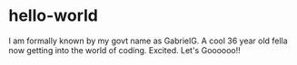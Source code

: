 # hello-world
I am formally known by my govt name as GabrielG. A cool 36 year old fella now getting into the world of coding.
Excited. Let's Goooooo!!
